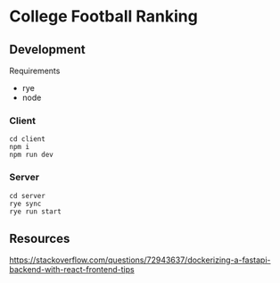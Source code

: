 # College Football Ranking

## Development

Requirements

- rye
- node

### Client

```
cd client
npm i
npm run dev
```

### Server

```
cd server
rye sync
rye run start
```

## Resources

https://stackoverflow.com/questions/72943637/dockerizing-a-fastapi-backend-with-react-frontend-tips

